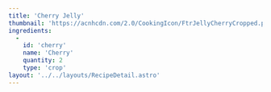 ```yaml
---
title: 'Cherry Jelly'
thumbnail: 'https://acnhcdn.com/2.0/CookingIcon/FtrJellyCherryCropped.png'
ingredients:
  -
    id: 'cherry'
    name: 'Cherry'
    quantity: 2
    type: 'crop'
layout: '../../layouts/RecipeDetail.astro'
---
```

